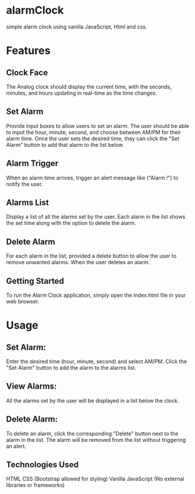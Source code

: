 # alarmClock
simple alarm clock using vanilla JavaScript, Html and css.

# Features
## Clock Face
The Analog clock should display the current time, with the seconds, minutes, and hours updating in real-time as the time changes.

## Set Alarm
Provide input boxes to allow users to set an alarm. The user should be able to input the hour, minute, second, and choose between AM/PM for their alarm time. Once the user sets the desired time, they can click the "Set Alarm" button to add that alarm to the list below.

## Alarm Trigger
When an alarm time arrives, trigger an alert message like ("Alarm !") to notify the user.

## Alarms List
Display a list of all the alarms set by the user. Each alarm in the list shows the set time along with the option to delete the alarm.

## Delete Alarm
For each alarm in the list, provided a delete button to allow the user to remove unwanted alarms. When the user deletes an alarm.

## Getting Started
To run the Alarm Clock application, simply open the index.html file in your web browser.

# Usage
## Set Alarm:
Enter the desired time (hour, minute, second) and select AM/PM.
Click the "Set Alarm" button to add the alarm to the alarms list.

## View Alarms:
All the alarms set by the user will be displayed in a list below the clock.

## Delete Alarm:
To delete an alarm, click the corresponding "Delete" button next to the alarm in the list.
The alarm will be removed from the list without triggering an alert.

## Technologies Used
HTML
CSS (Bootstrap allowed for styling)
Vanilla JavaScript (No external libraries or frameworks)

